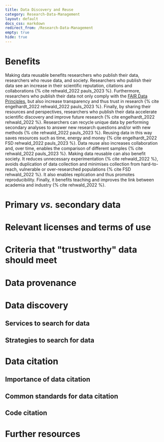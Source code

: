 ```yaml
---
title: Data Discovery and Reuse
category: Research-Data-Management
layout: default
docs_css: markdown
redirect_from: /Research-Data-Management
empty: true
hide: true
---
```


# Benefits

Making data reusable benefits researchers who publish their data, researchers who reuse data, and society. 
Researchers who publish their data see an increase in their scientific reputation, citations and collaborations {% cite rehwald_2022 pauls_2023 %}. Furthermore, researchers who publish their data not only comply with the [FAIR Data Principles](https://nfdi4microbiota.github.io/nfdi4microbiota-knowledge-base/Research-Data-Management/04-fair), but also increase transparency and thus trust in research {% cite engelhardt_2022 rehwald_2022 pauls_2023 %}. Finally, by sharing their resources and perspectives, researchers who publish their data accelerate scientific discovery and improve future research {% cite engelhardt_2022 rehwald_2022 %}.
Researchers can recycle unique data by performing secondary analyses to answer new research questions and/or with new methods {% cite rehwald_2022 pauls_2023 %}. Reusing data in this way saves resources such as time, energy and money {% cite engelhardt_2022 FSD rehwald_2022 pauls_2023 %}. Data reuse also increases collaboration and, over time, enables the comparison of different samples {% cite rehwald_2022 pauls_2023 %}.
Making data reusable can also benefit society. It reduces unnecessary experimentation {% cite rehwald_2022 %}, avoids duplication of data collection and minimises collection from hard-to-reach, vulnerable or over-researched populations {% cite FSD rehwald_2022 %}. It also enables replication and thus promotes reproducibility. Finally, it benefits teaching and improves the link between academia and industry {% cite rehwald_2022 %}.

# Primary *vs.* secondary data

# Relevant licenses and terms of use

# Criteria that "trustworthy" data should meet

# Data provenance

# Data discovery

## Services to search for data

## Strategies to search for data

# Data citation

## Importance of data citation

## Common standards for data citation

## Code citation

# Further resources
